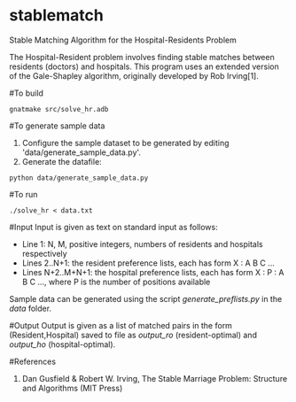 # stablematch
Stable Matching Algorithm for the Hospital-Residents Problem

The Hospital-Resident problem involves finding stable matches between residents (doctors) and hospitals. This program uses an extended version of the Gale-Shapley algorithm, originally developed by Rob Irving[1].

#To build
```
gnatmake src/solve_hr.adb
```

#To generate sample data
1. Configure the sample dataset to be generated by editing 'data/generate_sample_data.py'.
2. Generate the datafile:
```
python data/generate_sample_data.py
```

#To run
```
./solve_hr < data.txt
```

#Input
Input is given as text on standard input as follows:
- Line 1: N, M, positive integers, numbers of residents and hospitals respectively
- Lines 2..N+1: the resident preference lists, each has form X : A B C ...
- Lines N+2..M+N+1: the hospital preference lists, each has form X : P : A B C ..., where P is the number of positions available

Sample data can be generated using the script *generate_preflists.py* in the *data* folder.

#Output
Output is given as a list of matched pairs in the form (Resident,Hospital) saved to file as *output_ro* (resident-optimal) and *output_ho* (hospital-optimal).

#References
1. Dan Gusfield & Robert W. Irving, The Stable Marriage Problem: Structure and Algorithms (MIT Press)
